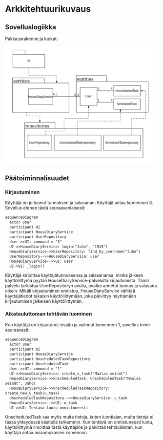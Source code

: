 # Arkkitehtuurikuvaus

## Sovelluslogiikka

Pakkausrakenne ja luokat:

![Pakkausrakenne ja luokat](./kuvat/pakkauskaaviotoka.png)

## Päätoiminnalisuudet

### Kirjautuminen

Käyttäjä on jo luonut tunnuksen ja salasanan. Käyttäjä antaa komennon 3. Sovellus etenee tästä seuraavanlaisesti:

```mermaid
sequenceDiagram
  actor User
  participant UI
  participant HouseDiaryService
  participant UserRepository
  User->>UI: command = "3"
  UI->>HouseDiaryService: login("Juho", "1919")
  HouseDiaryService->>UserRepository: find_by_username("Juho")
  UserRepository-->>HouseDiaryService: user
  HouseDiaryService-->>UI: user
  UI->UI: _login()
```
Käyttäjä kirjoittaa käyttäjätunnuksensa ja salasanansa, minkä jälkeen käyttöliittymä pyytää HouseDiaryService-palvelulta kirjautumista. Tämä palvelu tarkistaa UserRepositoryn avulla, ovatko annetut tunnus ja salasana oikein. Mikäli kirjautuminen onnistuu, HouseDiaryService välittää käyttäjätiedot takaisin käyttöliittymään, joka päivittyy näyttämään kirjautumisen jälkeisen käyttöliittymän.

### Aikatauluttoman tehtävän luominen

Kun käyttäjä on kirjautunut sisään ja valinnut komennon 1, sovellus toimii seuraavasti:

```mermaid
sequenceDiagram
  actor User
  participant UI
  participant HouseDiaryService
  participant UnscheduledTaskRepository
  participant UnscheduledTask
  User->>UI: command = "1"
  UI->>HouseDiaryService: create_u_task("Maalaa seinät")
  HouseDiaryService->>UnscheduledTask: UnscheduledTask("Maalaa seinät", Juho)
  HouseDiaryService->>UnscheduledTaskRepository: create_new_u_task(u_task)
  UnscheduledTaskRepository-->>HouseDiaryService: u_task
  HouseDiaryService-->>UI: u_task 
  UI->>UI: Tehtävä luotu onnistuneesti
```
UnscheduledTask saa myös muita tietoja, kuten luontiajan, muita tietoja ei tässä yhteydessä käsitellä tarkemmin. Kun tehtävä on onnistuneesti luotu, käyttöliittymä ilmoittaa tästä käyttäjälle ja päivittää tehtävälistan, kun käyttäjä antaa asianmukaisen komennon.
